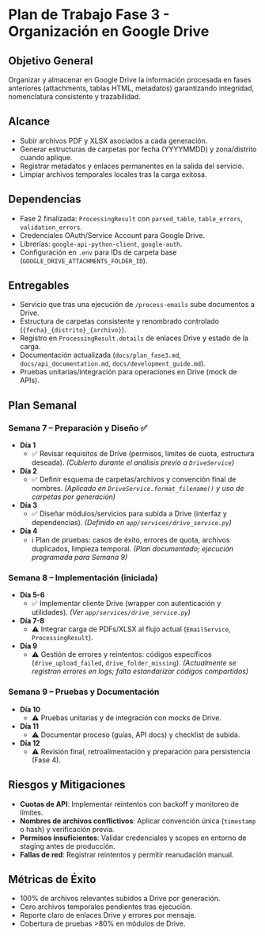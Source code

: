 # Plan de Trabajo Fase 3 - Organización en Google Drive

## Objetivo General
Organizar y almacenar en Google Drive la información procesada en fases anteriores (attachments, tablas HTML, metadatos) garantizando integridad, nomenclatura consistente y trazabilidad.

## Alcance
- Subir archivos PDF y XLSX asociados a cada generación.
- Generar estructuras de carpetas por fecha (YYYYMMDD) y zona/distrito cuando aplique.
- Registrar metadatos y enlaces permanentes en la salida del servicio.
- Limpiar archivos temporales locales tras la carga exitosa.

## Dependencias
- Fase 2 finalizada: `ProcessingResult` con `parsed_table`, `table_errors`, `validation_errors`.
- Credenciales OAuth/Service Account para Google Drive.
- Librerías: `google-api-python-client`, `google-auth`.
- Configuración en `.env` para IDs de carpeta base (`GOOGLE_DRIVE_ATTACHMENTS_FOLDER_ID`).

## Entregables
- Servicio que tras una ejecución de `/process-emails` sube documentos a Drive.
- Estructura de carpetas consistente y renombrado controlado (`{fecha}_{distrito}_{archivo}`).
- Registro en `ProcessingResult.details` de enlaces Drive y estado de la carga.
- Documentación actualizada (`docs/plan_fase3.md`, `docs/api_documentation.md`, `docs/development_guide.md`).
- Pruebas unitarias/integración para operaciones en Drive (mock de APIs).

## Plan Semanal

### Semana 7 – Preparación y Diseño ✅
- **Día 1**
  - ✅ Revisar requisitos de Drive (permisos, límites de cuota, estructura deseada). *(Cubierto durante el análisis previo a `DriveService`)*
- **Día 2**
  - ✅ Definir esquema de carpetas/archivos y convención final de nombres. *(Aplicado en `DriveService.format_filename()` y uso de carpetas por generación)*
- **Día 3**
  - ✅ Diseñar módulos/servicios para subida a Drive (interfaz y dependencias). *(Definido en `app/services/drive_service.py`)*
- **Día 4**
  - ℹ️ Plan de pruebas: casos de éxito, errores de quota, archivos duplicados, limpieza temporal. *(Plan documentado; ejecución programada para Semana 9)*

### Semana 8 – Implementación (iniciada)
- **Día 5-6**
  - ✅ Implementar cliente Drive (wrapper con autenticación y utilidades). *(Ver `app/services/drive_service.py`)*
- **Día 7-8**
  - ⚠️ Integrar carga de PDFs/XLSX al flujo actual (`EmailService`, `ProcessingResult`).
- **Día 9**
  - ⚠️ Gestión de errores y reintentos: códigos específicos (`drive_upload_failed`, `drive_folder_missing`). *(Actualmente se registran errores en logs; falta estandarizar códigos compartidos)*

### Semana 9 – Pruebas y Documentación
- **Día 10**
  - ⚠️ Pruebas unitarias y de integración con mocks de Drive.
- **Día 11**
  - ⚠️ Documentar proceso (guías, API docs) y checklist de subida.
- **Día 12**
  - ⚠️ Revisión final, retroalimentación y preparación para persistencia (Fase 4).

## Riesgos y Mitigaciones
- **Cuotas de API**: Implementar reintentos con backoff y monitoreo de límites.
- **Nombres de archivos conflictivos**: Aplicar convención única (`timestamp` o hash) y verificación previa.
- **Permisos insuficientes**: Validar credenciales y scopes en entorno de staging antes de producción.
- **Fallas de red**: Registrar reintentos y permitir reanudación manual.

## Métricas de Éxito
- 100% de archivos relevantes subidos a Drive por generación.
- Cero archivos temporales pendientes tras ejecución.
- Reporte claro de enlaces Drive y errores por mensaje.
- Cobertura de pruebas >80% en módulos de Drive.
